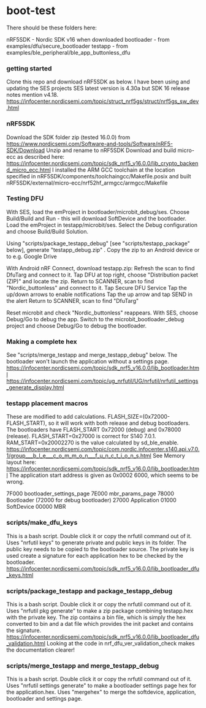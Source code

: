 # boot-test

There should be these folders here:

nRF5SDK - Nordic SDK v16 when downloaded
bootloader - from examples/dfu/secure_bootloader
testapp - from examples/ble_peripheral/ble_app_buttonless_dfu


### getting started
Clone this repo and download nRF5SDK as below.
I have been using and updating the SES projects
SES latest version is 4.30a but SDK 16 release notes mention v4.18.
https://infocenter.nordicsemi.com/topic/struct_nrf5gs/struct/nrf5gs_sw_dev.html


### nRF5SDK
Download the SDK folder zip (tested 16.0.0) from
https://www.nordicsemi.com/Software-and-tools/Software/nRF5-SDK/Download
Unzip and rename to nRF5SDK
Download and build micro-ecc as described here:
https://infocenter.nordicsemi.com/topic/sdk_nrf5_v16.0.0/lib_crypto_backend_micro_ecc.html
I installed the ARM GCC toolchain at the location specified in
nRF5SDK⁩/components⁩/toolchain⁩gcc/Makefile.posix
and built nRF5SDK⁩/external⁩/micro-ecc/nrf52hf_armgcc/armgcc/Makefile


### Testing DFU
With SES, load the emProject in bootloader/microbit_debug/ses.
Choose Build/Build and Run - this will download SoftDevice and the bootloader.
Load the emProject in testapp/microbit/ses.
Select the Debug configuration and choose Build/Build Solution.

Using "scripts/package_testapp_debug" [see "scripts/testapp_package" below],
generate "testapp_debug.zip" .
Copy the zip to an Android device or to e.g. Google Drive

With Android nRF Connect, download testapp.zip:
Refresh the scan to find DfuTarg and connect to it.
    Tap DFU at top right, choose "Distribution packet (ZIP)" and locate the zip.
Return to SCANNER, scan to find "Nordic_buttonless" and connect to it.
    Tap Secure DFU Service
    Tap the up/down arrows to enable notifications
    Tap the up arrow and tap SEND in the alert
Return to SCANNER, scan to find "DfuTarg"

Reset microbit and check "Nordic_buttonless" reappears.
With SES, choose Debug/Go to debug the app.
Switch to the microbit_bootloader_debug project and choose Debug/Go to debug the bootloader.


### Making a complete hex
See "scripts/merge_testapp and merge_testapp_debug" below.
The bootloader won't launch the application without a settings page.
https://infocenter.nordicsemi.com/topic/sdk_nrf5_v16.0.0/lib_bootloader.html
https://infocenter.nordicsemi.com/topic/ug_nrfutil/UG/nrfutil/nrfutil_settings_generate_display.html


### testapp placement macros
These are modified to add calculations.
FLASH_SIZE=(0x72000-FLASH_START), so it will work with both release and debug bootloaders. 
The bootloaders have FLASH_START 0x72000 (debug) and 0x78000 (release).
FLASH_START=0x27000 is correct for S140 7.0.1.
RAM_START=0x20002270 is the value calculated by sd_ble_enable.
https://infocenter.nordicsemi.com/topic/com.nordic.infocenter.s140.api.v7.0.1/group___b_l_e___c_o_m_m_o_n___f_u_n_c_t_i_o_n_s.html
See Memory layout here:
https://infocenter.nordicsemi.com/topic/sdk_nrf5_v16.0.0/lib_bootloader.html
The application start address is given as 0x0002 6000, which seems to be wrong.
 
7F000 bootloader_settings_page
7E000 mbr_params_page
78000 Bootloader (72000 for debug bootloader)
27000 Application
01000 SoftDevice
00000 MBR


### scripts/make_dfu_keys
This is a bash script. Double click it or copy the nrfutil command out of it.
Uses "nrfutil keys" to generate private and public keys in its folder.
The public key needs to be copied to the bootloader source.
The private key is used create a signature for each application hex to be checked by the bootloader.
https://infocenter.nordicsemi.com/topic/sdk_nrf5_v16.0.0/lib_bootloader_dfu_keys.html


### scripts/package_testapp and package_testapp_debug 
This is a bash script. Double click it or copy the nrfutil command out of it.
Uses "nrfutil pkg generate" to make a zip package combining testapp.hex with the private key.
The zip contains a bin file, which is simply the hex converted to bin and a dat file which provides the init packet and contains the signature.
https://infocenter.nordicsemi.com/topic/sdk_nrf5_v16.0.0/lib_bootloader_dfu_validation.html
Looking at the code in nrf_dfu_ver_validation_check makes the documentation clearer!


### scripts/merge_testapp and merge_testapp_debug
This is a bash script. Double click it or copy the nrfutil command out of it.
Uses "nrfutil settings generate" to make a bootloader settings page hex for the application.hex.
Uses "mergehex" to merge the softdevice, application, bootloader and settings page.

